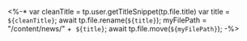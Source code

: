 <%-*
var cleanTitle = tp.user.getTitleSnippet(tp.file.title) 
var title = `${cleanTitle}`;
await tp.file.rename(`${title}`);
myFilePath = "/content/news/" +  `${title}`;
await tp.file.move(`${myFilePath}`);
-%>